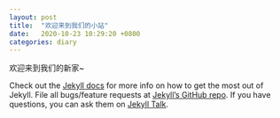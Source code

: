 ```yaml
---
layout: post
title:  "欢迎来到我们的小站"
date:   2020-10-23 10:29:20 +0800
categories: diary 
---
```

欢迎来到我们的新家~

Check out the [Jekyll docs][jekyll-docs] for more info on how to get the most out of Jekyll. File all bugs/feature requests at [Jekyll’s GitHub repo][jekyll-gh]. If you have questions, you can ask them on [Jekyll Talk][jekyll-talk].

[jekyll-docs]: https://jekyllrb.com/docs/home
[jekyll-gh]:   https://github.com/jekyll/jekyll
[jekyll-talk]: https://talk.jekyllrb.com/
